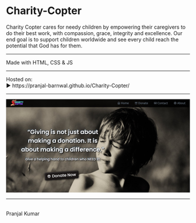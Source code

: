 # Charity-Copter
Charity Copter cares for needy children by empowering their caregivers to do their best work, with compassion, grace, integrity and excellence. Our end goal is to support children worldwide and see every child reach the potential that God has for them.
<hr>
Made with HTML, CSS &amp; JS
<br>
<hr>
Hosted on:
<br>
▶️ https://pranjal-barnwal.github.io/Charity-Copter/
<hr>
<img src="./res/ssProject.jpg">
<hr>
<br>
Pranjal Kumar
